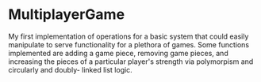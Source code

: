 # MultiplayerGame
My first implementation of operations for a basic system that could easily manipulate to serve functionality for a plethora of games. Some functions implemented are adding a game piece, removing game pieces, and increasing the pieces of a particular player's strength via polymorpism and circularly and doubly- linked list logic. 
